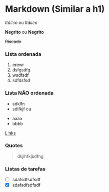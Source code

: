 # Markdown (Similar a h1)

*Itálico* ou _Itálico_

**Negrito** ou __Negrito__

~~Riscado~~

### Lista ordenada
1. erewr
2. dsfgsdfg
1. wsdfsdf
3.  sdfdsfsd

### Lista NÃO ordenada

* sdklfn
* sdlfkjf
    ou
- aaaa
- bbbb

[Links](www.google.com.br)

### Quotes

> dkjihfkjsdfhg

### Listas de tarefas

- [ ] sdafsdfsdfsdf
- [X] sdafsdfsdfsdf
